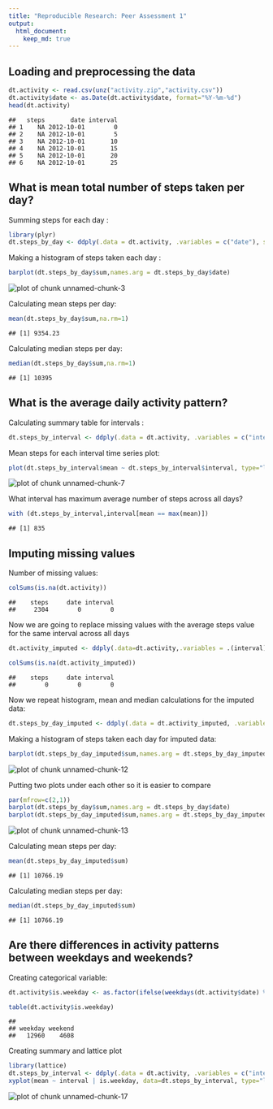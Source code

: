 ```yaml
---
title: "Reproducible Research: Peer Assessment 1"
output: 
  html_document:
    keep_md: true
---
```


## Loading and preprocessing the data

```r
dt.activity <- read.csv(unz("activity.zip","activity.csv"))
dt.activity$date <- as.Date(dt.activity$date, format="%Y-%m-%d")
head(dt.activity)
```

```
##   steps       date interval
## 1    NA 2012-10-01        0
## 2    NA 2012-10-01        5
## 3    NA 2012-10-01       10
## 4    NA 2012-10-01       15
## 5    NA 2012-10-01       20
## 6    NA 2012-10-01       25
```
## What is mean total number of steps taken per day?

Summing steps for each day :


```r
library(plyr)
dt.steps_by_day <- ddply(.data = dt.activity, .variables = c("date"), sum=sum(steps,na.rm=1),summarize)
```

Making a histogram of steps taken each day :

```r
barplot(dt.steps_by_day$sum,names.arg = dt.steps_by_day$date)
```

![plot of chunk unnamed-chunk-3](figure/unnamed-chunk-3-1.png) 

Calculating mean steps per day:


```r
mean(dt.steps_by_day$sum,na.rm=1)
```

```
## [1] 9354.23
```


Calculating median steps per day:


```r
median(dt.steps_by_day$sum,na.rm=1)
```

```
## [1] 10395
```

## What is the average daily activity pattern?

Calculating summary table for intervals :


```r
dt.steps_by_interval <- ddply(.data = dt.activity, .variables = c("interval"), sum=sum(steps,na.rm=1),mean=mean(steps,na.rm=1),summarize)
```

Mean steps for each interval time series plot:


```r
plot(dt.steps_by_interval$mean ~ dt.steps_by_interval$interval, type="l", xlab="5-min Interval number", ylab="Mean number of steps")
```

![plot of chunk unnamed-chunk-7](figure/unnamed-chunk-7-1.png) 

What interval has maximum average number of steps across all days?

```r
with (dt.steps_by_interval,interval[mean == max(mean)])
```

```
## [1] 835
```

## Imputing missing values

Number of missing values:


```r
colSums(is.na(dt.activity))
```

```
##    steps     date interval 
##     2304        0        0
```

Now we are going to replace missing values with the average steps value for the same interval across all days


```r
dt.activity_imputed <- ddply(.data=dt.activity,.variables = .(interval),  steps = ifelse(is.na(steps),mean(steps,na.rm=1),steps), transform)

colSums(is.na(dt.activity_imputed))
```

```
##    steps     date interval 
##        0        0        0
```

Now we repeat histogram, mean and median calculations for the imputed data:


```r
dt.steps_by_day_imputed <- ddply(.data = dt.activity_imputed, .variables = c("date"), sum=sum(steps),summarize)
```


Making a histogram of steps taken each day for imputed data:

```r
barplot(dt.steps_by_day_imputed$sum,names.arg = dt.steps_by_day_imputed$date)
```

![plot of chunk unnamed-chunk-12](figure/unnamed-chunk-12-1.png) 

Putting two plots under each other so it is easier to compare

```r
par(mfrow=c(2,1))
barplot(dt.steps_by_day$sum,names.arg = dt.steps_by_day$date)
barplot(dt.steps_by_day_imputed$sum,names.arg = dt.steps_by_day_imputed$date)
```

![plot of chunk unnamed-chunk-13](figure/unnamed-chunk-13-1.png) 

Calculating mean steps per day:


```r
mean(dt.steps_by_day_imputed$sum)
```

```
## [1] 10766.19
```


Calculating median steps per day:


```r
median(dt.steps_by_day_imputed$sum)
```

```
## [1] 10766.19
```



## Are there differences in activity patterns between weekdays and weekends?

Creating categorical variable:


```r
dt.activity$is.weekday <- as.factor(ifelse(weekdays(dt.activity$date) %in% c("Sunday","Saturday"),"weekend","weekday"))

table(dt.activity$is.weekday)
```

```
## 
## weekday weekend 
##   12960    4608
```

Creating summary and lattice plot


```r
library(lattice)
dt.steps_by_interval <- ddply(.data = dt.activity, .variables = c("interval","is.weekday"), sum=sum(steps,na.rm=1),mean=mean(steps,na.rm=1),summarize)
xyplot(mean ~ interval | is.weekday, data=dt.steps_by_interval, type="l", layout = c(1,2),ylab="mean steps")
```

![plot of chunk unnamed-chunk-17](figure/unnamed-chunk-17-1.png) 
